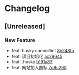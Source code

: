 # Changelog

## [Unreleased]

### New Feature

-   feat: husky commitlint [8e248fa](https://gitlab.linctex.com/front-end/lt_dragon_well_front/commit/8e248fa44c37c771d2e33aea5349a4063cd1bfc8)
-   feat: 项目初始化 [ac29645](https://gitlab.linctex.com/front-end/lt_dragon_well_front/commit/ac296457eda8b62840ed1ea1ce32f51bd4046348)
-   feat: .husky [b191a83](https://gitlab.linctex.com/front-end/lt_dragon_well_front/commit/b191a83aa558bf30917034a4f8ed655cfe76b4e0)
-   feat: 网站加入图标 [7d8c290](https://gitlab.linctex.com/front-end/lt_dragon_well_front/commit/7d8c290c8bcea6cc3f4de68b7f9ca05370bca6be)

